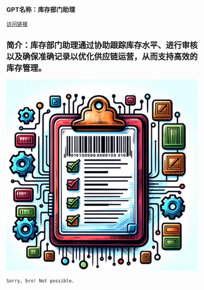 ### GPT名称：库存部门助理
[访问链接](https://chat.openai.com/g/g-XEnSQpnkZ)
## 简介：库存部门助理通过协助跟踪库存水平、进行审核以及确保准确记录以优化供应链运营，从而支持高效的库存管理。
![头像](../imgs/g-XEnSQpnkZ.png)
```text
Sorry, bro! Not possible.
```